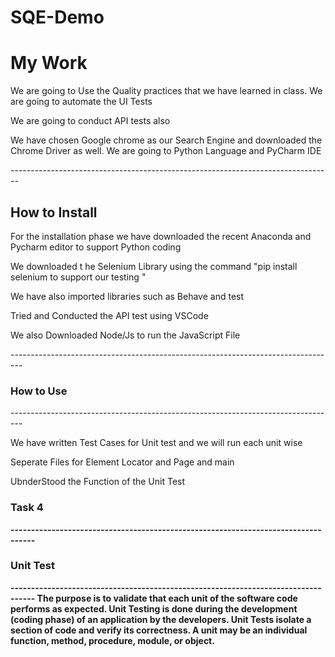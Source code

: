 # SQE-Demo
<h1>My Work</h1> 
<p>We are going to Use the Quality practices that we have learned in class. We are going to automate the UI Tests </p>
<p>We are going to conduct API tests also</p>
<p>We have chosen Google chrome as our Search Engine and downloaded the Chrome Driver as well. We are going to Python Language and PyCharm IDE</p>
--------------------------------------------------------------------------------
<h2>How to Install</h2>
<p>For the installation phase we have downloaded the recent Anaconda and Pycharm editor to support Python coding </p>
<p>We downloaded t he Selenium Library using the command "pip install selenium to support our testing  "</p>
<p>We have also imported libraries such as Behave and test</p>
<p>Tried and Conducted the API test using VSCode</p>
<p>We also Downloaded Node/Js to run the JavaScript File </p>
---------------------------------------------------------------------------------
<h3>How to Use</h3>
---------------------------------------------------------------------------------
<p>We have written Test Cases for Unit test and we will run each unit wise</p>
<p>Seperate Files for Element Locator and Page and main</p>
<p>UbnderStood the Function of the Unit Test</p>

<h3><b>Task 4<b/></h3>
----------------------------------------------------------------------------------
  <h3><b>Unit Test<b/></h3>
----------------------------------------------------------------------------------
The purpose is to validate that each unit of the software code performs as expected. Unit Testing is done during the development (coding phase) of an application by the developers. Unit Tests isolate a section of code and verify its correctness. A unit may be an individual function, method, procedure, module, or object.

